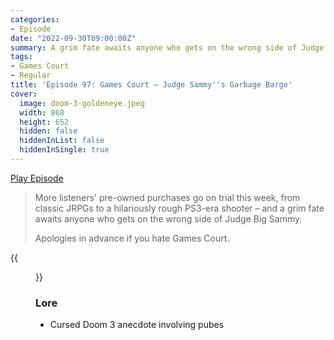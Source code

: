 ```yaml
---
categories:
- Episode
date: "2022-09-30T09:00:00Z"
summary: A grim fate awaits anyone who gets on the wrong side of Judge Big Sammy.
tags:
- Games Court
- Regular
title: 'Episode 97: Games Court – Judge Sammy''s Garbage Barge'
cover: 
  image: doom-3-goldeneye.jpeg
  width: 868
  height: 652
  hidden: false
  hiddenInList: false
  hiddenInSingle: true
---
```


[Play Episode](https://www.patreon.com/posts/episode-97-games-72641768)
> More listeners' pre-owned purchases go on trial this week, from classic JRPGs to a hilariously rough PS3-era shooter – and a grim fate awaits anyone who gets on the wrong side of Judge Big Sammy.
>
> Apologies in advance if you hate Games Court.

{{<figure 
    src="doom-3-goldeneye.jpeg" 
    alt="Doom 3 Goldeneye"
    caption="Image Credit: christmaslittledonkey"  >}}

### Lore

 - Cursed Doom 3 anecdote involving pubes